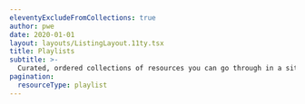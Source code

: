 ```yaml
---
eleventyExcludeFromCollections: true
author: pwe
date: 2020-01-01
layout: layouts/ListingLayout.11ty.tsx
title: Playlists
subtitle: >-
  Curated, ordered collections of resources you can go through in a sitting.
pagination:
  resourceType: playlist
---
```

